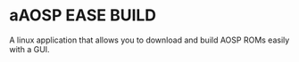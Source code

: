 # aAOSP EASE BUILD

A linux application that allows you to download and build AOSP ROMs easily with a GUI.
